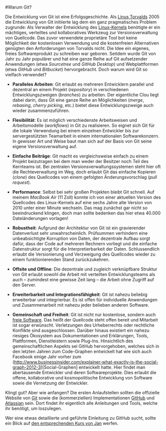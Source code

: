 #Warum Git?

Die Entwicklung von Git ist eine Erfolgsgeschichte. Als [Linus Torvalds](https://de.wikipedia.org/wiki/Linus_Torvalds) 2005 die Entwicklung von Git initiierte lag dem ein ganz pragmatisches Problem zugrunde: Als Verwalter der Entwicklung des [Linux-Kernels](https://www.kernel.org/) benötigte er ein mächtiges, verteiltes und kollaboratives Werkzeug zur Versionsverwaltung von Quellcode. Das zuvor verwendete proprietäre Tool bot keine Möglichkeit der kostenlosen Verwendung und die kostenfreien Alternativen genügten den Anforderungen von Torvalds nicht. Die Idee ein eigenes, freies Softwareprodukt zu schreiben war geboren. Seitdem wurde Git von Jahr zu Jahr populärer und hat eine ganze Reihe auf Git aufsetzender Anwendungen (etwa *Sourcetree* und *GitHub Desktop*) und Webplattformen (etwa *GitHub* und *Bitbucket*) hervorgebracht. Doch warum wird Git so vielfach verwendet?

 - **Paralleles Arbeiten**: Git erlaubt es mehreren Entwicklern parallel und dezentral an einem Projekt (*repository*) in verschiedenen Entwicklungszweigen (*branches*) zu arbeiten. Der eigentliche Clou liegt dabei darin, dass Git eine ganze Reihe an Möglichkeiten (*merge*, *rebasing*, *cherry picking*, etc.) bietet diese
   Entwicklungszweige auch wieder zusammenzuführen.
   
 - **Flexibilität**: Es ist möglich verschiedenste Arbeitsweisen und Arbeitsmodelle (*workflows*) in Git zu realisieren. So eignet sich Git für die lokale Verwendung bei einem einzelnen Entwickler bis zur servergestützten Teamarbeit in einem internationalen Softwarekonzern. In gewisser Art und Weise baut man sich auf der
   Basis von Git seine eigene Versionsverwaltung auf.
   
 - **Einfache Beiträge**: Git macht es vergleichsweise einfach zu einem Projekt beizutragen bei dem man weder der Besitzer noch Teil des Kernteams ist. Bei zentralen Versionsverwaltungssystemen steht hier oft die Rechteverwaltung im Weg, doch erlaubt Git das einfache Kopieren (*clone*) des Quellcodes von einem gefolgten Änderungsvorschlag (*pull request*).
   
 - **Performance**: Selbst bei sehr großen Projekten bleibt Git schnell. Auf meinem *MacBook Air* (11 Zoll) konnte ich von einer aktuellen Version des Quellcodes des Linux-Kernels auf eine sechs Jahre alte Version
   von 2010 unter einer Minute wechseln. Das mag zunächst gar nicht so beeindruckend klingen, doch man sollte bedenken das hier etwa 40.000 Dateiänderungen vorlagen!
   
 - **Robustheit**: Aufgrund der Architektur von Git ist ein gravierender Datenverlust sehr unwahrscheinlich. Prüfsummen verhindern eine unbeabsichtigte Korruption von Daten, der dezentrale Aufbau sorgt
   dafür, dass der Code auf mehreren Rechnern vorliegt und die einfache Datenstruktur sorgt für die Interpretierbarkeit der Daten. Schlussendlich erlaubt die Versionierung und Verzweigung des
   Quellcodes wieder zu einem funktionierenden Stand zurückzukehren.
   
 - **Offsite und Offline**: Die dezentrale und zugleich verknüpfbare Struktur von Git erlaubt sowohl die Arbeit mit verteilten Entwicklungsteams als auch – zumindest eine gewisse Zeit lang – die Arbeit ohne Zugriff auf den Server.
   
 - **Erweiterbarkeit und Integrationsfähigkeit**: Git ist nahezu beliebig erweiterbar und integrierbar. Es ist offen für individuelle Anwendungen und Zusammenarbeit mit nahezu jeder belieben anderen Software.
   
 - **Gemeinschaft und Freiheit**: Git ist nicht nur kostenlose, sondern auch
   [freie Software](https://de.wikipedia.org/wiki/Freie_Software). Das heißt der Quellcode steht offen bereit und Mitarbeit ist sogar erwünscht. Verletzungen des Urheberrechts oder rechtliche Konflikte
   sind ausgeschlossen. Darüber hinaus existiert ein nahezu riesiges Ökosystem aus Dokumentationen und Erklärungen, Tools, Plattformen, Dienstleistern sowie Plug-Ins. Hinsichtlich des gemeinschaftlichen
   Aspekts sei GitHub hervorgehoben, welches sich in den letzten Jahren zum Code-Graphen entwickelt hat wie sich auch Facebook einige Jahr vorher zum (http://www.businessinsider.com/explainer-what-exactly-is-the-social-graph-2012-3)[Social-Graphen] entwickelt hatte. Hier findet man abertausende Entwickler und deren Softwareprojekte. Dies erlaubt die offene, kollaborative und kosmopolitische Entwicklung von Software sowie die Vernetzung der Entwickler.

Klingt gut? Aber wie anfangen? Die ersten Anlaufstellen sollten die offizielle Website von [Git](https://git-scm.com/) sowie die (kommerziellen) Implementationen [GitHub](https://github.com/) und [Atlassian](https://bitbucket.org/) sein. Dort findet ihr eigentlich alle Anleitungen und Tools, welche ihr benötigt, um loszulegen.

Wer eine etwas detaillierte und geführte Einleitung zu GitHub sucht, sollte ein Blick auf [den entsprechenden Kurs von Jan](http://www.lernmoment.de/einstieg-github/) werfen.

